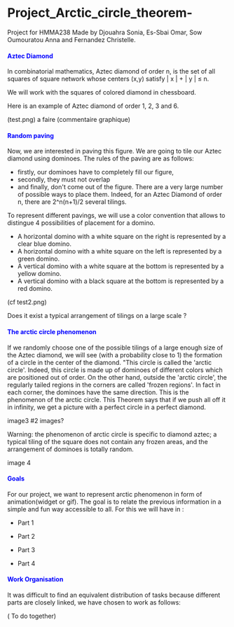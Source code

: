 # Project_Arctic_circle_theorem-
Project for HMMA238
Made by Djouahra Sonia, Es-Sbai Omar, Sow Oumouratou Anna and Fernandez Christelle.
#### <font color="blue">Aztec Diamond </font>

In combinatorial mathematics, Aztec diamond of order n, is the set of all squares of square network whose centers (x,y) satisfy | x | + | y | ≤ n. 

We will work with the squares of colored diamond in chessboard.

Here is an example of Aztec diamond of order 1, 2, 3 and 6.

(test.png) a faire
 (commentaire graphique)

#### <font color="blue">Random paving </font>

Now, we are interested in paving this figure.
We are going to tile our Aztec diamond using dominoes. The rules of the paving are as follows:
- firstly, our dominoes have to completely fill our figure,
- secondly, they must not overlap 
- and finally, don't come out of the figure.
There are a very large number of possible ways to place them. Indeed, for an Aztec Diamond of order n, there are  2^n(n+1)/2 several tilings.

To represent different pavings, we will use a color convention that allows to distingue 4 possibilities of placement for a domino. 
- A horizontal domino with a white square on the right is represented by a clear blue domino.
- A horizontal domino with a white square on the left is represented by a green domino.
- A vertical domino with a white square at the bottom is represented by a yellow domino.
- A vertical domino with a black square at the bottom is represented by a red domino.


(cf test2.png)


Does it exist a typical arrangement of tilings on a large scale ?

#### <font color="blue"> The arctic circle phenomenon </font>

If we randomly choose one of the possible tilings of a large enough size of the Aztec diamond, we will see (with a probability close to 1) the formation of a circle in the center of the diamond. "This circle is called the 'arctic circle'. Indeed, this circle is made up of dominoes of different colors which are positioned out of order.
On the other hand, outside the 'arctic circle', the regularly tailed regions in the corners are called 'frozen regions'. In fact in each corner, the dominoes have the same direction.
This is the phenomenon of the arctic circle.
This Theorem says that if we push all off it in infinity, we get a picture with a perfect circle in a perfect diamond.


image3  #2 images?

Warning: the phenomenon of arctic circle is specific to diamond aztec; a typical tiling of the square does not contain any frozen areas, and the arrangement of dominoes is totally random.


image 4
#### <font color="blue">Goals</font>

For our project, we want to represent arctic phenomenon in form of animation(widget or gif).
The goal is to relate the previous information in a simple and fun way accessible to all.
For this we will have in :

- Part 1 

- Part 2

- Part 3

- Part 4


#### <font color="blue">Work Organisation</font>

It was difficult to find an equivalent distribution of tasks because different parts are closely linked, we have chosen to work as follows:

( To do together)












